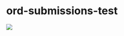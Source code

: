 # ord-submissions-test

![](https://github.com/Open-Reaction-Database/ord-submissions-test/workflows/Validation/badge.svg)
